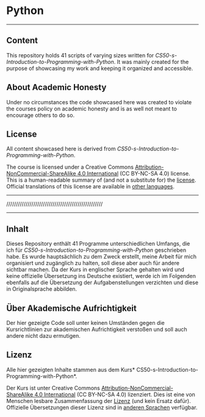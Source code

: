 # Python

---

## Content
This repository holds 41 scripts of varying sizes written for *CS50-s-Introduction-to-Programming-with-Python*. It was mainly created for the purpose of showcasing my work and keeping it organized and accessible.

## About Academic Honesty
Under no circumstances the code showcased here was created to violate the courses policy on academic honesty and is as well not meant to encourage others to do so.   

## License

All content showcased here is derived from *CS50-s-Introduction-to-Programming-with-Python*.

The course is licensed under a Creative Commons [Attribution-NonCommercial-ShareAlike 4.0 International](https://creativecommons.org/licenses/by-nc-sa/4.0/) (CC BY-NC-SA 4.0) license. This is a human-readable summary of (and not a substitute for) the [license](https://creativecommons.org/licenses/by-nc-sa/4.0/legalcode). Official translations of this license are available in [other languages](https://creativecommons.org/licenses/by-nc-sa/4.0/legalcode#languages).

---
//////////////////////////////////////////////////

---

## Inhalt
Dieses Repository enthält 41 Programme unterschiedlichen Umfangs, die ich für *CS50-s-Introduction-to-Programming-with-Python* geschrieben habe. Es wurde hauptsächlich zu dem Zweck erstellt, meine Arbeit für mich organisiert und zugänglich zu halten, soll diese aber auch für andere sichtbar machen. Da der Kurs in englischer Sprache gehalten wird und keine offizielle Übersetzung ins Deutsche existiert, werde ich im Folgenden ebenfalls auf die Übersetzung der Aufgabenstellungen verzichten und diese in Originalsprache abbilden. 

## Über Akademische Aufrichtigkeit
Der hier gezeigte Code soll unter keinen Umständen gegen die Kursrichtlinien zur akademischen Aufrichtigkeit verstoßen und soll auch andere nicht dazu ermutigen.

## Lizenz
Alle hier gezeigten Inhalte stammen aus dem Kurs* CS50-s-Introduction-to-Programming-with-Python*.

Der Kurs ist unter Creative Commons [Attribution-NonCommercial-ShareAlike 4.0 International](https://creativecommons.org/licenses/by-nc-sa/4.0/) (CC BY-NC-SA 4.0) lizenziert. Dies ist eine von Menschen lesbare Zusammenfassung der [Lizenz](https://creativecommons.org/licenses/by-nc-sa/4.0/legalcode) (und kein Ersatz dafür). Offizielle Übersetzungen dieser Lizenz sind in [anderen Sprachen](https://creativecommons.org/licenses/by-nc-sa/4.0/legalcode#languages) verfügbar.
